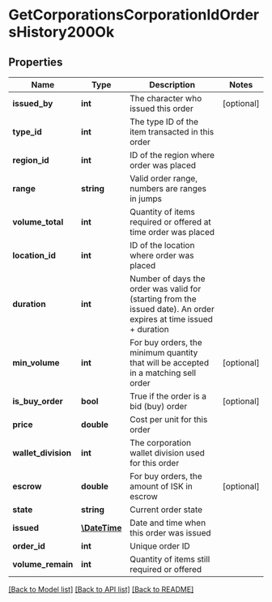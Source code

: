 # GetCorporationsCorporationIdOrdersHistory200Ok

## Properties
Name | Type | Description | Notes
------------ | ------------- | ------------- | -------------
**issued_by** | **int** | The character who issued this order | [optional] 
**type_id** | **int** | The type ID of the item transacted in this order | 
**region_id** | **int** | ID of the region where order was placed | 
**range** | **string** | Valid order range, numbers are ranges in jumps | 
**volume_total** | **int** | Quantity of items required or offered at time order was placed | 
**location_id** | **int** | ID of the location where order was placed | 
**duration** | **int** | Number of days the order was valid for (starting from the issued date). An order expires at time issued + duration | 
**min_volume** | **int** | For buy orders, the minimum quantity that will be accepted in a matching sell order | [optional] 
**is_buy_order** | **bool** | True if the order is a bid (buy) order | [optional] 
**price** | **double** | Cost per unit for this order | 
**wallet_division** | **int** | The corporation wallet division used for this order | 
**escrow** | **double** | For buy orders, the amount of ISK in escrow | [optional] 
**state** | **string** | Current order state | 
**issued** | [**\DateTime**](\DateTime.md) | Date and time when this order was issued | 
**order_id** | **int** | Unique order ID | 
**volume_remain** | **int** | Quantity of items still required or offered | 

[[Back to Model list]](../README.md#documentation-for-models) [[Back to API list]](../README.md#documentation-for-api-endpoints) [[Back to README]](../README.md)


